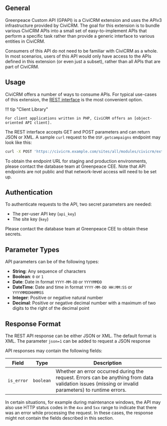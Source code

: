 ## General

Greenpeace Custom API (GPAPI) is a CiviCRM extension and uses the APIv3
infrastructure provided by CiviCRM. The goal for this extension is to bundle
various CiviCRM APIs into a small set of easy-to-implement APIs that perform a
specific task rather than provide a generic interface to various entities in
CiviCRM.

Consumers of this API do not need to be familiar with CiviCRM as a whole.
In most scenarios, users of this API would only have access to the APIs defined
in this extension (or even just a subset), rather than all APIs that are part of
CiviCRM.

## Usage

CiviCRM offers a number of ways to consume APIs. For typical use-cases of
this extension, the [REST interface] is the most convenient option.

!!! tip "Client Library"

    For client applications written in PHP, CiviCRM offers an [object-oriented API client].

The REST interface accepts GET and POST parameters and can return JSON or XML.
A sample `curl` request to the `OSF.getcampaigns` endpoint may look like this:

```bash
curl -X POST 'https://civicrm.example.com/sites/all/modules/civicrm/extern/rest.php' -d 'entity=OSF&action=getcampaigns&api_key={api_key}&key={site_key}&json={"max_depth":10,"version":3}'
```

To obtain the endpoint URL for staging and production environments, please
contact the database team at Greenpeace CEE. Note that API endpoints are not
public and that network-level access will need to be set up.

## Authentication

To authenticate requests to the API, two secret parameters are needed:

- The per-user API key (`api_key`)
- The site key (`key`)

Please contact the database team at Greenpeace CEE to obtain these secrets.

## Parameter Types

API parameters can be of the following types:

- **String**: Any sequence of characters
- **Boolean**: `0` or `1`
- **Date**: Date in format `YYYY-MM-DD` or `YYYYMMDD`
- **DateTime**: Date and time in format `YYYY-MM-DD HH:MM:SS` or `YYYYMMDDHHMMSS`
- **Integer**: Positive or negative natural number
- **Decimal**: Positive or negative decimal number with a maximum of two digits
  to the right of the decimal point

## Response Format

The REST API response can be either JSON or XML. The default format is XML. The
parameter `json=1` can be added to request a JSON response

API responses may contain the following fields:

| Field | Type | Description |
| --------------- | ------------- | ----------------------------------------- |
| `is_error` | `boolean`  | Whether an error occurred during the request. Errors can be anything from data validation issues (missing or invalid parameters) to runtime errors. |

In certain situations, for example during maintenance windows, the API may also
use HTTP status codes in the `4xx` and `5xx` range to indicate that there was an
error while processing the request. In these cases, the response might not
contain the fields described in this section.

[REST interface]: https://docs.civicrm.org/dev/en/latest/api/usage/#rest
[object-oriented API client]: https://docs.civicrm.org/dev/en/latest/api/usage/#php-classapiphp